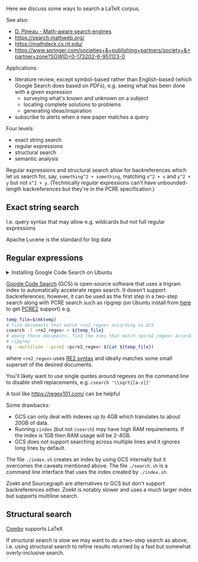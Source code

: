 Here we discuss some ways to search a LaTeX corpus.

See also:
* [D. Pineau - Math-aware search engines](https://www.groundai.com/project/math-aware-search-engines-physics-applications-and-overview/1)
* https://search.mathweb.org/
* https://mathdeck.cs.rit.edu/
* https://www.springer.com/societies+&+publishing+partners/society+&+partner+zone?SGWID=0-173202-6-951123-0

Applications:
* literature review, except symbol-based rather than English-based (which
  Google Search does based on PDFs), e.g. seeing what has been done with a
  given expression
  * surveying what's known and unknown on a subject
  * locating complete solutions to problems
  * generating ideas/inspiration
* subscribe to alerts when a new paper matches a query

Four levels:
* exact string search
* regular expressions
* structural search
* semantic analysis

Regular expressions and structural search allow for backreferences which let us
search for, say, `something^2 + something`, matching `x^2 + x` and `y^2 + y`
but not `x^2 + y`.
(Technically _regular_ expressions can't have unbounded-length backreferences
but they're in the PCRE specification.)

## Exact string search

I.e. query syntax that may allow e.g. wildcards but not full regular expressions

Apache Lucene is the standard for big data

## Regular expressions

<details>
  <summary>Installing Google Code Search on Ubuntu</summary>

  ```bash
  sudo apt install golang
  export PATH=$PATH:/usr/local/go/bin
  export PATH=$PATH:$HOME/go/bin
  go get github.com/junkblocker/codesearch/cmd/...
  go install github.com/junkblocker/codesearch/cmd/cindex
  go install github.com/junkblocker/codesearch/cmd/csearch
  ```
</details>

[Google Code Search](https://github.com/junkblocker/codesearch/) (GCS)
is open-source software that uses a trigram index to automatically accelerate
regex search.
It doesn't support backreferences;
however, it can be used as the first step in a two-step search along with PCRE
search such as ripgrep (on Ubuntu install from
[here](https://github.com/BurntSushi/ripgrep/releases) to get
[PCRE2](https://www.pcre.org/current/doc/html/pcre2syntax.html) support) e.g.
```bash
temp_file=$(mktemp)
# find documents that match <re2_regex> according to GCS
csearch -l <re2_regex> > ${temp_file}
# among those documents, find the ones that match <pcre2_regex> according to
# ripgrep
rg --multiline --pcre2 <pcre2_regex> $(cat ${temp_file})
```
where `<re2_regex>` uses [RE2 syntax](https://github.com/google/re2/wiki/Syntax)
and ideally matches some small superset of the desired documents.

You'll likely want to use single quotes around regexes on the command line to
disable shell replacements, e.g. `csearch '\\sqrt{[a-z]}'`

A tool like <https://regex101.com/> can be helpful

Some drawbacks:
* GCS can only deal with indexes up to 4GB which translates to about 20GB of
  data.
* Running `cindex` (but not `csearch`) may have high RAM requirements. If the
  index is 1GB then RAM usage will be 2-4GB.
  <!-- even in incremental indexing -->
* GCS does not support searching across multiple lines and it ignores long
  lines by default.

The file `./index.sh` creates an index by using GCS internally but it overcomes
the caveats mentioned above. The file `./search.sh` is a command line interface
that uses the index created by `./index.sh`.

Zoekt and Sourcegraph are alternatives to GCS but don't support
backreferences either.
Zoekt is notably slower and uses a much larger index but supports multiline
search.

## Structural search

[Comby](https://comby.dev/docs/overview) supports LaTeX

If structural search is slow we may want to do a two-step search as above,
i.e. using structural search to refine results returned by a fast but
somewhat overly-inclusive search.

